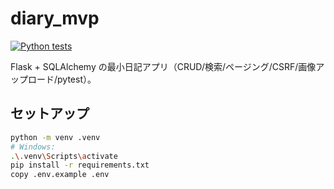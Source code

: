 # diary_mvp

[![Python tests](https://github.com/daikikai/diary_mvp/actions/workflows/python-tests.yml/badge.svg)](https://github.com/daikikai/diary_mvp/actions/workflows/python-tests.yml)

Flask + SQLAlchemy の最小日記アプリ（CRUD/検索/ページング/CSRF/画像アップロード/pytest）。

## セットアップ
```bash
python -m venv .venv
# Windows:
.\.venv\Scripts\activate
pip install -r requirements.txt
copy .env.example .env
